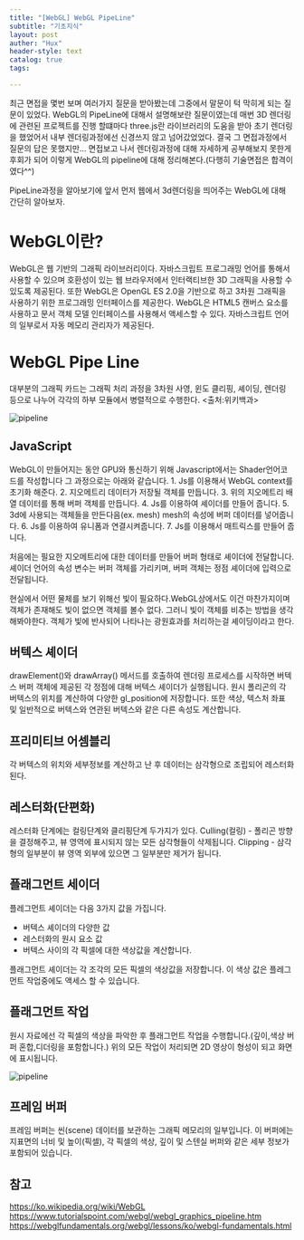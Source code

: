 ```yaml
---
title: "[WebGL] WebGL PipeLine"
subtitle: "기초지식"
layout: post
auther: "Hux"
header-style: text
catalog: true
tags:

---
```


최근 면접을 몇번 보며 여러가지 질문을 받아봤는데 그중에서 말문이 턱 막히게 되는 질문이 있었다. WebGL의 PipeLine에 대해서 설명해보란 질문이였는데 매번 3D 렌더링에 관련된 프로젝트를 진행 할떄마다 three.js란 라이브러리의 도움을 받아 초기 렌더링을 했었어서 내부 렌더링과정에선 신경쓰지 않고 넘어갔었었다. 결국 그 면접과정에서 질문의 답은 못했지만... 면접보고 나서 렌더링과정에 대해 자세하게 공부해보지 못한게 후회가 되어 이렇게 WebGL의 pipeline에 대해 정리해본다.(다행히 기술면접은 합격이였다^^)

PipeLine과정을 알아보기에 앞서 먼저 웹에서 3d렌더링을 띄어주는 WebGL에 대해 간단히 알아보자.

WebGL이란?
===

WebGL은 웹 기반의 그래픽 라이브러리이다. 자바스크립트 프로그래밍 언어를 통해서 사용할 수 있으며 호환성이 있는 웹 브라우저에서 인터랙티브한 3D 그래픽을 사용할 수 있도록 제공된다.
또한 WebGL은 OpenGL ES 2.0을 기반으로 하고 3차원 그래픽을 사용하기 위한 프로그래밍 인터페이스를 제공한다. WebGL은 HTML5 캔버스 요소를 사용하고 문서 객체 모델 인터페이스를 사용해서 액세스할 수 있다. 자바스크립트 언어의 일부로서 자동 메모리 관리자가 제공된다.

WebGL Pipe Line
===

대부분의 그래픽 카드는 그래픽 처리 과정을 3차원 사영, 윈도 클리핑, 셰이딩, 렌더링 등으로 나누어 각각의 하부 모듈에서 병렬적으로 수행한다.
<출처:위키백과>

![pipeline]({{site.url}}/img/javascript/webgl/webgl_pipeline.jpeg)

JavaScript
---
WebGL이 만들어지는 동안 GPU와 통신하기 위해 Javascript에서는 Shader언어코드를 작성합니다
그 과정으로는 아래와 같습니다.
    1. Js를 이용해서 WebGL context를 초기화 해준다.
    2. 지오메트리 데이터가 저장될 객체를 만듭니다.
    3. 위의 지오메트리 배열 데이터를 통해 버퍼 객체를 만듭니다.
    4. Js를 이용하여 셰이더를 만들어 줍니다.
    5. 3d에 사용되는 객체들을 만든다음(ex. mesh) mesh의 속성에 버퍼 데이터를 넣어줍니다.
    6. Js를 이용하여 유니폼과 연결시켜줍니다.
    7. Js를 이용해서 매트릭스를 만들어 줍니다.


처음에는 필요한 지오메트리에 대한 데이터를 만들어 버퍼 형태로 셰이더에 전달합니다. 셰이더 언어의 속성 변수는 버퍼 객체를 가리키며, 버퍼 객체는 정점 셰이더에 입력으로 전달됩니다.

현실에서 어떤 물체를 보기 위해선 빛이 필요하다.WebGL상에서도 이건 마찬가지이며 객체가 존재해도 빛이 없으면 객체를 볼수 없다. 그러니 빛이 객체를 비추는 방법을 생각해봐야한다.
객체가 빛에 반사되어 나타나는 광원효과를 처리하는걸 셰이딩이라고 한다.


버텍스 셰이더
---
drawElement()와 drawArray() 메서드를 호출하여 렌더링 프로세스를 시작하면 버텍스 버퍼 객체에 제공된 각 정점에 대해 버텍스 셰이더가 실행됩니다. 원시 폴리곤의 각 버텍스의 위치를 계산하여 다양한 gl_position에 저장합니다. 또한 색상, 텍스처 좌표 및 일반적으로 버텍스와 연관된 버텍스와 같은 다른 속성도 계산합니다.

프리미티브 어셈블리
---
각 버텍스의 위치와 세부정보를 계산하고 난 후 데이터는 삼각형으로 조립되어 레스터화된다.

레스터화(단편화)
---
레스터화 단계에는 컬링단계와 클리핑단계 두가지가 있다.
Culling(컬링) - 폴리곤 방향을 결정해주고, 뷰 영역에 표시되지 않는 모든 삼각형들이 삭제됩니다.
Clipping - 삼각형의 일부분이 뷰 영역 외부에 있으면 그 일부분만 제거가 됩니다.


플래그먼트 세이더
---
플레그먼트 셰이더는 다음 3가지 값을 가집니다.
* 버텍스 셰이더의 다양한 값
* 레스터화의 원시 요소 값
* 버텍스 사이의 각 픽셀에 대한 색상값을 계산합니다.

플래그먼트 셰이더는 각 조각의 모든 픽셀의 색상값을 저장합니다. 이 색상 값은 플레그먼트 작업중에도 액세스 할 수 있습니다.

플래그먼트 작업
---
원시 자료에선 각 픽셀의 색상을 파악한 후 플래그먼트 작업을 수행합니다.(깊이,색상 버퍼 혼합,디더링을 포함합니다.)
위의 모든 작업이 처리되면 2D 영상이 형성이 되고 화면에 표시됩니다.


![pipeline]({{site.url}}/img/javascript/webgl/fragment_operations.jpeg)

프레임 버퍼
---
프레임 버퍼는 씬(scene) 데이터를 보관하는 그래픽 메모리의 일부입니다. 이 버퍼에는 지표면의 너비 및 높이(픽셀), 각 픽셀의 색상, 깊이 및 스텐실 버퍼와 같은 세부 정보가 포함되어 있습니다.


참고
---
https://ko.wikipedia.org/wiki/WebGL
https://www.tutorialspoint.com/webgl/webgl_graphics_pipeline.htm
https://webglfundamentals.org/webgl/lessons/ko/webgl-fundamentals.html
